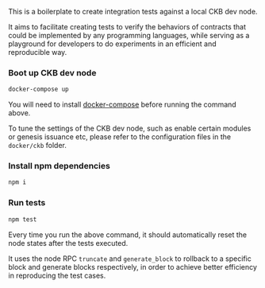 This is a boilerplate to create integration tests against a local CKB dev node. 

It aims to facilitate creating tests to verify the behaviors of contracts that could be implemented by any programming languages, while serving as a playground for developers to do experiments in an efficient and reproducible way.

### Boot up CKB dev node

```bash
docker-compose up
```

You will need to install [docker-compose](https://docs.docker.com/compose/install/) before running the command above.

To tune the settings of the CKB dev node, such as enable certain modules or genesis issuance etc, please refer to the configuration files in the `docker/ckb` folder.

### Install npm dependencies

```bash
npm i
```

### Run tests

```bash
npm test
```

Every time you run the above command, it should automatically reset the node states after the tests executed. 

It uses the node RPC `truncate` and `generate_block` to rollback to a specific block and generate blocks respectively, in order to achieve better efficiency in reproducing the test cases. 


